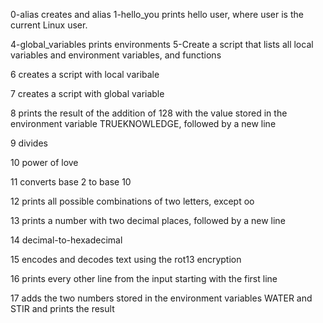 0-alias creates and alias
1-hello_you prints hello user, where user is the current Linux user.

4-global_variables prints environments
5-Create a script that lists all local variables and environment variables, and functions

6 creates a script with local varibale

7 creates a script with global variable

8 prints the result of the addition of 128 with the value stored in the environment variable TRUEKNOWLEDGE, followed by a new line

9 divides

10 power of love

11 converts base 2 to base 10

12 prints all possible combinations of two letters, except oo

13  prints a number with two decimal places, followed by a new line

14 decimal-to-hexadecimal

15 encodes and decodes text using the rot13 encryption

16 prints every other line from the input starting with the first line

17 adds the two numbers stored in the environment variables WATER and STIR and prints the result
